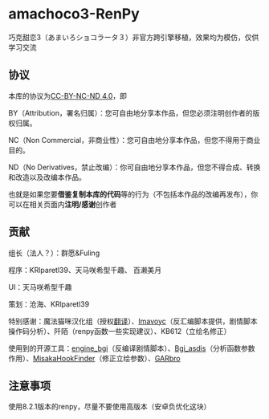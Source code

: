 # amachoco3-RenPy

巧克甜恋3（あまいろショコラータ３）非官方跨引擎移植，效果均为模仿，仅供学习交流

## 协议

本库的协议为[CC-BY-NC-ND 4.0](https://github.com/KlparetlR/amachoco3-RenPy/blob/main/LICENSE)，即

BY（Attribution，署名归属）：您可自由地分享本作品，但您必须注明创作者的版权归属。

NC（Non Commercial，非商业性）：您可自由地分享本作品，但您不得用于商业目的。

ND（No Derivatives，禁止改编）：你可自由地分享本作品，但您不得合成、转换和改造以及改编本作品。

也就是如果您要**借鉴复制本库的代码**等的行为（不包括本作品的改编再发布），你可以在相关页面内**注明/感谢**创作者

## 贡献

组长（法人？）：群愿&Fuling

程序：KRlparetl39、天马咲希型千趣、 百濑美月

UI：天马咲希型千趣

策划：沧海、KRlparetl39

特别感谢：魔法猫咪汉化组（授权[翻译](https://github.com/mahouNyanko/amachoco3-l10n)）、[Imavoyc](https://github.com/Imavoyc)（反汇编脚本提供，剧情脚本操作码分析）、阡陌（renpy函数一些实现建议）、KB612（立绘名修正）


使用到的开源工具：[engine_bgi](https://github.com/KlparetlR/engine_bgi)（反编译剧情脚本）、[Bgi_asdis](https://github.com/KlparetlR/Bgi_asdis)（分析函数参数作用）、[MisakaHookFinder](https://github.com/hanmin0822/MisakaHookFinder)（修正立绘参数）、[GARbro](https://github.com/morkt/GARbro)

## 注意事项

使用8.2.1版本的renpy，尽量不要使用高版本（安卓负优化这块）


